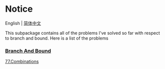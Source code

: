 
# Notice
English | [简体中文](https://github.com/cartoonYu/LeetCodeSolution/blob/master/src/main/java/org/LeetcodeSolution/BranchAndBound/README-ZN.md)

This subpackage contains all of the problems I've solved so far with respect to branch and bound. Here is a list of the problems

### [Branch And Bound](https://github.com/cartoonYu/LeetCodeSolution/blob/master/src/main/java/org/LeetcodeSolution/BranchAndBound)
[77.Combinations](https://github.com/cartoonYu/LeetCodeSolution/blob/master/src/main/java/org/LeetcodeSolution/BranchAndBound/Solution77.java)
